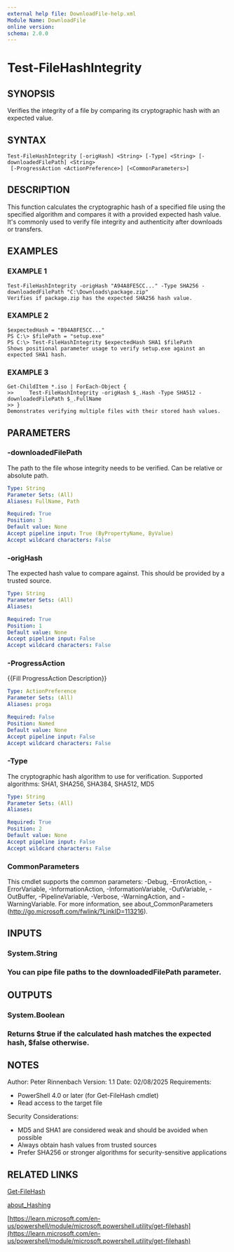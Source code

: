 ```yaml
---
external help file: DownloadFile-help.xml
Module Name: DownloadFile
online version:
schema: 2.0.0
---
```


# Test-FileHashIntegrity

## SYNOPSIS
Verifies the integrity of a file by comparing its cryptographic hash with an expected value.

## SYNTAX

```
Test-FileHashIntegrity [-origHash] <String> [-Type] <String> [-downloadedFilePath] <String>
 [-ProgressAction <ActionPreference>] [<CommonParameters>]
```

## DESCRIPTION
This function calculates the cryptographic hash of a specified file using the specified algorithm
and compares it with a provided expected hash value.
It's commonly used to verify file integrity
and authenticity after downloads or transfers.

## EXAMPLES

### EXAMPLE 1
```
Test-FileHashIntegrity -origHash "A94A8FE5CC..." -Type SHA256 -downloadedFilePath "C:\Downloads\package.zip"
Verifies if package.zip has the expected SHA256 hash value.
```

### EXAMPLE 2
```
$expectedHash = "B94A8FE5CC..."
PS C:\> $filePath = "setup.exe"
PS C:\> Test-FileHashIntegrity $expectedHash SHA1 $filePath
Shows positional parameter usage to verify setup.exe against an expected SHA1 hash.
```

### EXAMPLE 3
```
Get-ChildItem *.iso | ForEach-Object {
>>     Test-FileHashIntegrity -origHash $_.Hash -Type SHA512 -downloadedFilePath $_.FullName
>> }
Demonstrates verifying multiple files with their stored hash values.
```

## PARAMETERS

### -downloadedFilePath
The path to the file whose integrity needs to be verified.
Can be relative or absolute path.

```yaml
Type: String
Parameter Sets: (All)
Aliases: FullName, Path

Required: True
Position: 3
Default value: None
Accept pipeline input: True (ByPropertyName, ByValue)
Accept wildcard characters: False
```

### -origHash
The expected hash value to compare against.
This should be provided by a trusted source.

```yaml
Type: String
Parameter Sets: (All)
Aliases:

Required: True
Position: 1
Default value: None
Accept pipeline input: False
Accept wildcard characters: False
```

### -ProgressAction
{{Fill ProgressAction Description}}

```yaml
Type: ActionPreference
Parameter Sets: (All)
Aliases: proga

Required: False
Position: Named
Default value: None
Accept pipeline input: False
Accept wildcard characters: False
```

### -Type
The cryptographic hash algorithm to use for verification.
Supported algorithms: SHA1, SHA256, SHA384, SHA512, MD5

```yaml
Type: String
Parameter Sets: (All)
Aliases:

Required: True
Position: 2
Default value: None
Accept pipeline input: False
Accept wildcard characters: False
```

### CommonParameters
This cmdlet supports the common parameters: -Debug, -ErrorAction, -ErrorVariable, -InformationAction, -InformationVariable, -OutVariable, -OutBuffer, -PipelineVariable, -Verbose, -WarningAction, and -WarningVariable.
For more information, see about_CommonParameters (http://go.microsoft.com/fwlink/?LinkID=113216).

## INPUTS

### System.String
### You can pipe file paths to the downloadedFilePath parameter.
## OUTPUTS

### System.Boolean
### Returns $true if the calculated hash matches the expected hash, $false otherwise.
## NOTES
Author: Peter Rinnenbach
Version: 1.1
Date: 02/08/2025
Requirements:
- PowerShell 4.0 or later (for Get-FileHash cmdlet)
- Read access to the target file

Security Considerations:
- MD5 and SHA1 are considered weak and should be avoided when possible
- Always obtain hash values from trusted sources
- Prefer SHA256 or stronger algorithms for security-sensitive applications

## RELATED LINKS

[Get-FileHash]()

[about_Hashing]()

[https://learn.microsoft.com/en-us/powershell/module/microsoft.powershell.utility/get-filehash](https://learn.microsoft.com/en-us/powershell/module/microsoft.powershell.utility/get-filehash)

